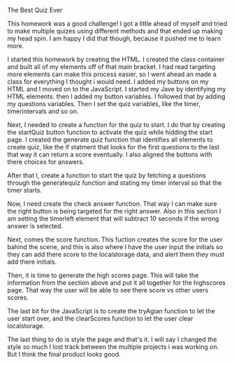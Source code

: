 The Best Quiz Ever

This homework was a good challenge! I got a little ahead of myself and tried to make multiple quizes using different methods and that ended up making my head spin. I am happy I did that though, because it pushed me to learn more.

I started this homework by creating the HTML.
I created the class container and built all of my elements off of that main bracket. 
I had read targeting more elements can make this process easier, so I went ahead an made a class for everything I thought i would need.
I added my buttons on my HTML and I moved on to the JavaScript.
I started my Jave by identifying my HTML elements.
then I added my button variables.
I followed that by adding my questions variables.
Then I set the quiz variables, like the timer, timerintervals and so on. 

Next, I needed to create a function for the quiz to start. I do that by creating the startQuiz button function to activate the quiz while hidding the start page. I created the generate quiz function that identifies all elements to create quiz, like the if statment that looks for the first questions to the last that way it can return a score eventually. I also aligned the buttons with there choices for answers.

After that I, create a function to start the quiz by fetching a questions through the generatequiz function and stating my timer interval so that the timer starts.

Now, I need create the check answer function. That way I can make sure the right button is being targeted for the right answer. Also in this section I am setting the timerleft element that will subtract 10 seconds if the wrong answer is selected.

Next, comes the score function. This fuction creates the score for the user bahind the scene, and this is also where I have the user input the initials so they can add there score to the localstorage data, and alert them they must add there initials.

Then, it is time to generate the high scores page. This will take the information from the section above and put it all together for the highscores page. That way the user will be able to see there score vs other users scores.

The last bit for the JavaScript is to create the tryAgian function to let the user start over, and the clearScores function to let the user clear localstorage. 

The last thing to do is style the page and that's it. I will say I changed the style so much I lost track between the multiple projects i was working on. But I think the final product looks good.